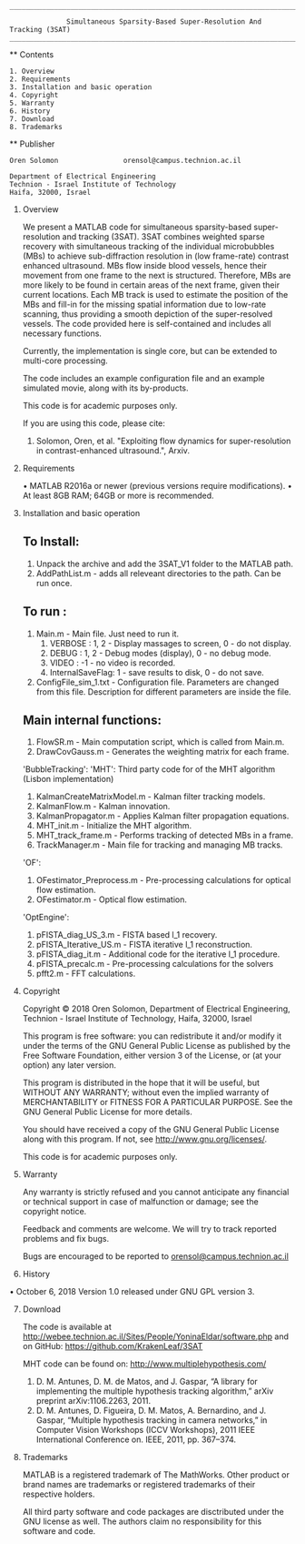 	_____________________________________________________________________________________________

				  Simultaneous Sparsity-Based Super-Resolution And Tracking (3SAT)
	_____________________________________________________________________________________________


** Contents

	1. Overview
	2. Requirements
	3. Installation and basic operation
	4. Copyright
	5. Warranty
	6. History
	7. Download
	8. Trademarks

** Publisher
	
	Oren Solomon				orensol@campus.technion.ac.il
		
	Department of Electrical Engineering
	Technion - Israel Institute of Technology
	Haifa, 32000, Israel

1. Overview

	We present a MATLAB code for simultaneous sparsity-based super-resolution and tracking (3SAT).
	3SAT combines weighted sparse recovery with simultaneous tracking of the individual microbubbles (MBs) to achieve sub-diffraction resolution in (low frame-rate) contrast enhanced ultrasound.
	MBs flow inside blood vessels, hence their movement from one frame to the next is structured. Therefore, MBs are more likely to be found in certain areas of the next frame, given their current locations. 
	Each MB track is used to estimate the position of the MBs and fill-in for the missing spatial information due to low-rate scanning, thus providing a smooth depiction of the super-resolved vessels.
	The code provided here is self-contained and includes all necessary functions. 
	
	Currently, the implementation is single core, but can be extended to multi-core processing.
	
	The code includes an example configuration file and an example simulated movie, along with its by-products.
	
	This code is for academic purposes only.
	
	If you are using this code, please cite: 
    1.	Solomon, Oren, et al. "Exploiting flow dynamics for super-resolution in contrast-enhanced ultrasound.", Arxiv.


2. Requirements

	• MATLAB R2016a or newer (previous versions require modifications).
	• At least 8GB RAM; 64GB or more is recommended.


3. Installation and basic operation
	
	To Install:
	-----------
	1. Unpack the archive and add the 3SAT_V1 folder to the MATLAB path.
	2. AddPathList.m - adds all releveant directories to the path. Can be run once.
	
	To run    :
	-----------
	1. Main.m               - Main file. Just need to run it.
		1. VERBOSE         : 1, 2 - Display massages to screen, 0 - do not display.
		2. DEBUG 		   : 1, 2 - Debug modes (display), 0 - no debug mode.
		3. VIDEO		   : -1 - no video is recorded. 
		4. InternalSaveFlag: 1 - save results to disk, 0 - do not save.
	2. ConfigFile_sim_1.txt - Configuration file. Parameters are changed from this file. Description for different parameters are inside the file.
	
	Main internal functions:
	------------------------
	1. FlowSR.m       - Main computation script, which is called from Main.m.
	2. DrawCovGauss.m - Generates the weighting matrix for each frame. 
	
	'BubbleTracking\':
		'MHT\': Third party code for of the MHT algorithm (Lisbon implementation)
 	1. KalmanCreateMatrixModel.m - Kalman filter tracking models.
	2. KalmanFlow.m 			 - Kalman innovation.
	3. KalmanPropagator.m 		 - Applies Kalman filter propagation equations. 
	4. MHT_init.m 				 - Initialize the MHT algorithm.
	5. MHT_track_frame.m 	     - Performs tracking of detected MBs in a frame.
	6. TrackManager.m 		     - Main file for tracking and managing MB tracks.
	
	
	'OF\':
	1. OFestimator_Preprocess.m - Pre-processing calculations for optical flow estimation.
	2. OFestimator.m 			- Optical flow estimation.
	
	'OptEngine\':
	1. pFISTA_diag_US_3.m    - FISTA based l_1 recovery.
	2. pFISTA_Iterative_US.m - FISTA iterative l_1 reconstruction.
	3. pFISTA_diag_it.m 	 - Additional code for the iterative l_1 procedure.
	4. pFISTA_precalc.m 	 - Pre-processing calculations for the solvers
	5. pfft2.m 				 - FFT calculations.
	
4. Copyright

    Copyright © 2018 Oren Solomon, Department of Electrical Engineering, 
	Technion - Israel Institute of Technology, Haifa, 32000, Israel
	
	This program is free software: you can redistribute it and/or modify
	it under the terms of the GNU General Public License as published by
	the Free Software Foundation, either version 3 of the License, or
	(at your option) any later version.

	This program is distributed in the hope that it will be useful,
	but WITHOUT ANY WARRANTY; without even the implied warranty of
	MERCHANTABILITY or FITNESS FOR A PARTICULAR PURPOSE.  See the
	GNU General Public License for more details.

	You should have received a copy of the GNU General Public License
	along with this program.  If not, see <http://www.gnu.org/licenses/>.
	
	This code is for academic purposes only.
	
5. Warranty

	Any warranty is strictly refused and you cannot anticipate any financial or
	technical support in case of malfunction or damage; see the copyright notice.

	Feedback and comments are welcome. We will try to track reported problems and
	fix bugs.

	Bugs are encouraged to be reported to orensol@campus.technion.ac.il
	
6. History

  • October 6, 2018
	Version 1.0 released under GNU GPL version 3.


7. Download

	The code is available at http://webee.technion.ac.il/Sites/People/YoninaEldar/software.php
	and on GitHub: https://github.com/KrakenLeaf/3SAT
	
	MHT code can be found on: http://www.multiplehypothesis.com/
	1) D. M. Antunes, D. M. de Matos, and J. Gaspar, “A library for implementing the multiple hypothesis tracking algorithm,” arXiv preprint arXiv:1106.2263, 2011.
	2) D. M. Antunes, D. Figueira, D. M. Matos, A. Bernardino, and J. Gaspar, “Multiple hypothesis tracking in camera networks,” in Computer Vision Workshops (ICCV Workshops), 2011 IEEE International Conference on. IEEE, 2011, pp. 367–374.

8. Trademarks

	MATLAB is a registered trademark of The MathWorks. Other product or brand
	names are trademarks or registered trademarks of their respective holders.
	
	All third party software and code packages are disctributed under the GNU license as well. 
	The authors claim no responsibility for this software and code.
